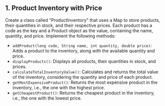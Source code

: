 ## 1. Product Inventory with Price

Create a class called "ProductInventory" that uses a Map to store products, their quantities in stock, and their respective prices. Each product has a code as the key and a Product object as the value, containing the name, quantity, and price. Implement the following methods:

- `addProduct(long code, String name, int quantity, double price)`: Adds a product to the inventory, along with the available quantity and price.
- `displayProducts()`: Displays all products, their quantities in stock, and prices.
- `calculateTotalInventoryValue()`: Calculates and returns the total value of the inventory, considering the quantity and price of each product.
- `getMostExpensiveProduct()`: Returns the most expensive product in the inventory, i.e., the one with the highest price.
- `getCheapestProduct()`: Returns the cheapest product in the inventory, i.e., the one with the lowest price.
